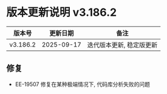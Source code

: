 # 版本更新说明 v3.186.2

| 版本号<br/>   | 更新日期<br/>   | 备注<br/>                     |
| ------------- | --------------- | ----------------------------- |
| v3.186.2<br/> | 2025-09-17<br/> | 迭代版本更新, 稳定版更新<br/> |

## 修复

- EE-19507 修复在某种极端情况下, 代码库分析失败的问题


